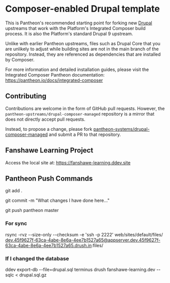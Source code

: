 # Composer-enabled Drupal template

This is Pantheon's recommended starting point for forking new [Drupal](https://www.drupal.org/) upstreams
that work with the Platform's Integrated Composer build process. It is also the
Platform's standard Drupal 9 upstream.

Unlike with earlier Pantheon upstreams, files such as Drupal Core that you are
unlikely to adjust while building sites are not in the main branch of the 
repository. Instead, they are referenced as dependencies that are installed by
Composer.

For more information and detailed installation guides, please visit the
Integrated Composer Pantheon documentation: https://pantheon.io/docs/integrated-composer

## Contributing

Contributions are welcome in the form of GitHub pull requests. However, the
`pantheon-upstreams/drupal-composer-managed` repository is a mirror that does not
directly accept pull requests.

Instead, to propose a change, please fork [pantheon-systems/drupal-composer-managed](https://github.com/pantheon-systems/drupal-composer-managed)
and submit a PR to that repository.


## Fanshawe Learning Project

Access the local site at:  https://fanshawe-learning.ddev.site

## Pantheon Push Commands

git add .

git commit -m "What changes I have done here..."

git push pantheon master

### For sync

rsync -rvz --size-only --checksum -e 'ssh -p 2222' web/sites/default/files/ dev.45f9627f-63ca-4abe-8e6a-4ee7b1527a65@appserver.dev.45f9627f-63ca-4abe-8e6a-4ee7b1527a65.drush.in:files/


### If I changed the database

ddev export-db --file=drupal.sql
terminus drush fanshawe-learning.dev -- sqlc < drupal.sql.gz